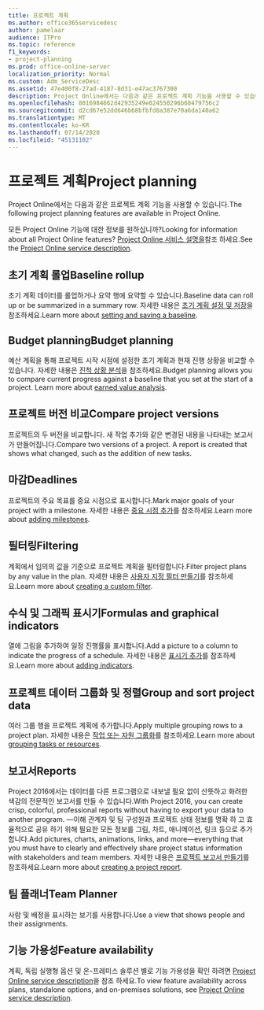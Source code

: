 ```yaml
---
title: 프로젝트 계획
ms.author: office365servicedesc
author: pamelaar
audience: ITPro
ms.topic: reference
f1_keywords:
- project-planning
ms.prod: office-online-server
localization_priority: Normal
ms.custom: Adm_ServiceDesc
ms.assetid: 47e400f8-27ad-4187-8d31-e47ac3767300
description: Project Online에서는 다음과 같은 프로젝트 계획 기능을 사용할 수 있습니다.
ms.openlocfilehash: 8016984662d42935249e024550296b68479756c2
ms.sourcegitcommit: d2cd67e52dd646b68bfbfd8a387e70a6da140a62
ms.translationtype: MT
ms.contentlocale: ko-KR
ms.lasthandoff: 07/14/2020
ms.locfileid: "45131102"
---
```

# <a name="project-planning"></a><span data-ttu-id="1c68e-103">프로젝트 계획</span><span class="sxs-lookup"><span data-stu-id="1c68e-103">Project planning</span></span>

<span data-ttu-id="1c68e-104">Project Online에서는 다음과 같은 프로젝트 계획 기능을 사용할 수 있습니다.</span><span class="sxs-lookup"><span data-stu-id="1c68e-104">The following project planning features are available in Project Online.</span></span>
  
<span data-ttu-id="1c68e-105">모든 Project Online 기능에 대한 정보를 원하십니까?</span><span class="sxs-lookup"><span data-stu-id="1c68e-105">Looking for information about all Project Online features?</span></span> <span data-ttu-id="1c68e-106">[Project Online 서비스 설명을](project-online-service-description.md)참조 하세요.</span><span class="sxs-lookup"><span data-stu-id="1c68e-106">See the [Project Online service description](project-online-service-description.md).</span></span>
  
## <a name="baseline-rollup"></a><span data-ttu-id="1c68e-107">초기 계획 롤업</span><span class="sxs-lookup"><span data-stu-id="1c68e-107">Baseline rollup</span></span>

<span data-ttu-id="1c68e-108">초기 계획 데이터를 롤업하거나 요약 행에 요약할 수 있습니다.</span><span class="sxs-lookup"><span data-stu-id="1c68e-108">Baseline data can roll up or be summarized in a summary row.</span></span> <span data-ttu-id="1c68e-109">자세한 내용은 [초기 계획 설정 및 저장](https://go.microsoft.com/fwlink/p/?LinkId=271346)을 참조하세요.</span><span class="sxs-lookup"><span data-stu-id="1c68e-109">Learn more about [setting and saving a baseline](https://go.microsoft.com/fwlink/p/?LinkId=271346).</span></span>
  
## <a name="budget-planning"></a><span data-ttu-id="1c68e-110">Budget planning</span><span class="sxs-lookup"><span data-stu-id="1c68e-110">Budget planning</span></span>

<span data-ttu-id="1c68e-p103">예산 계획을 통해 프로젝트 시작 시점에 설정한 초기 계획과 현재 진행 상황을 비교할 수 있습니다. 자세한 내용은 [진척 상황 분석](https://go.microsoft.com/fwlink/p/?LinkId=271336)을 참조하세요.</span><span class="sxs-lookup"><span data-stu-id="1c68e-p103">Budget planning allows you to compare current progress against a baseline that you set at the start of a project. Learn more about [earned value analysis](https://go.microsoft.com/fwlink/p/?LinkId=271336).</span></span>
  
## <a name="compare-project-versions"></a><span data-ttu-id="1c68e-113">프로젝트 버전 비교</span><span class="sxs-lookup"><span data-stu-id="1c68e-113">Compare project versions</span></span>

<span data-ttu-id="1c68e-p104">프로젝트의 두 버전을 비교합니다. 새 작업 추가와 같은 변경된 내용을 나타내는 보고서가 만들어집니다.</span><span class="sxs-lookup"><span data-stu-id="1c68e-p104">Compare two versions of a project. A report is created that shows what changed, such as the addition of new tasks.</span></span>
  
## <a name="deadlines"></a><span data-ttu-id="1c68e-116">마감</span><span class="sxs-lookup"><span data-stu-id="1c68e-116">Deadlines</span></span>

<span data-ttu-id="1c68e-117">프로젝트의 주요 목표를 중요 시점으로 표시합니다.</span><span class="sxs-lookup"><span data-stu-id="1c68e-117">Mark major goals of your project with a milestone.</span></span> <span data-ttu-id="1c68e-118">자세한 내용은 [중요 시점 추가](https://go.microsoft.com/fwlink/p/?LinkId=271339)를 참조하세요.</span><span class="sxs-lookup"><span data-stu-id="1c68e-118">Learn more about [adding milestones](https://go.microsoft.com/fwlink/p/?LinkId=271339).</span></span>
  
## <a name="filtering"></a><span data-ttu-id="1c68e-119">필터링</span><span class="sxs-lookup"><span data-stu-id="1c68e-119">Filtering</span></span>

<span data-ttu-id="1c68e-120">계획에서 임의의 값을 기준으로 프로젝트 계획을 필터링합니다.</span><span class="sxs-lookup"><span data-stu-id="1c68e-120">Filter project plans by any value in the plan.</span></span> <span data-ttu-id="1c68e-121">자세한 내용은 [사용자 지정 필터 만들기](https://go.microsoft.com/fwlink/p/?LinkId=271341)를 참조하세요.</span><span class="sxs-lookup"><span data-stu-id="1c68e-121">Learn more about [creating a custom filter](https://go.microsoft.com/fwlink/p/?LinkId=271341).</span></span>
  
## <a name="formulas-and-graphical-indicators"></a><span data-ttu-id="1c68e-122">수식 및 그래픽 표시기</span><span class="sxs-lookup"><span data-stu-id="1c68e-122">Formulas and graphical indicators</span></span>

<span data-ttu-id="1c68e-123">열에 그림을 추가하여 일정 진행률을 표시합니다.</span><span class="sxs-lookup"><span data-stu-id="1c68e-123">Add a picture to a column to indicate the progress of a schedule.</span></span> <span data-ttu-id="1c68e-124">자세한 내용은 [표시기 추가](https://go.microsoft.com/fwlink/p/?LinkId=271340)를 참조하세요.</span><span class="sxs-lookup"><span data-stu-id="1c68e-124">Learn more about [adding indicators](https://go.microsoft.com/fwlink/p/?LinkId=271340).</span></span>
  
## <a name="group-and-sort-project-data"></a><span data-ttu-id="1c68e-125">프로젝트 데이터 그룹화 및 정렬</span><span class="sxs-lookup"><span data-stu-id="1c68e-125">Group and sort project data</span></span>

<span data-ttu-id="1c68e-126">여러 그룹 행을 프로젝트 계획에 추가합니다.</span><span class="sxs-lookup"><span data-stu-id="1c68e-126">Apply multiple grouping rows to a project plan.</span></span> <span data-ttu-id="1c68e-127">자세한 내용은 [작업 또는 자원 그룹화](https://go.microsoft.com/fwlink/p/?LinkId=271326)를 참조하세요.</span><span class="sxs-lookup"><span data-stu-id="1c68e-127">Learn more about [grouping tasks or resources](https://go.microsoft.com/fwlink/p/?LinkId=271326).</span></span>
  
## <a name="reports"></a><span data-ttu-id="1c68e-128">보고서</span><span class="sxs-lookup"><span data-stu-id="1c68e-128">Reports</span></span>

<span data-ttu-id="1c68e-129">Project 2016에서는 데이터를 다른 프로그램으로 내보낼 필요 없이 산뜻하고 화려한 색감의 전문적인 보고서를 만들 수 있습니다.</span><span class="sxs-lookup"><span data-stu-id="1c68e-129">With Project 2016, you can create crisp, colorful, professional reports without having to export your data to another program.</span></span> <span data-ttu-id="1c68e-130">&mdash;이해 관계자 및 팀 구성원과 프로젝트 상태 정보를 명확 하 고 효율적으로 공유 하기 위해 필요한 모든 정보를 그림, 차트, 애니메이션, 링크 등으로 추가 합니다.</span><span class="sxs-lookup"><span data-stu-id="1c68e-130">Add pictures, charts, animations, links, and more&mdash;everything that you must have to clearly and effectively share project status information with stakeholders and team members.</span></span> <span data-ttu-id="1c68e-131">자세한 내용은 [프로젝트 보고서 만들기](https://go.microsoft.com/fwlink/p/?LinkId=271349)를 참조하세요.</span><span class="sxs-lookup"><span data-stu-id="1c68e-131">Learn more about [creating a project report](https://go.microsoft.com/fwlink/p/?LinkId=271349).</span></span>
  
## <a name="team-planner"></a><span data-ttu-id="1c68e-132">팀 플래너</span><span class="sxs-lookup"><span data-stu-id="1c68e-132">Team Planner</span></span>

<span data-ttu-id="1c68e-133">사람 및 배정을 표시하는 보기를 사용합니다.</span><span class="sxs-lookup"><span data-stu-id="1c68e-133">Use a view that shows people and their assignments.</span></span> 
  
## <a name="feature-availability"></a><span data-ttu-id="1c68e-134">기능 가용성</span><span class="sxs-lookup"><span data-stu-id="1c68e-134">Feature availability</span></span>

<span data-ttu-id="1c68e-135">계획, 독립 실행형 옵션 및 온-프레미스 솔루션 별로 기능 가용성을 확인 하려면 [Project Online service description](project-online-service-description.md)을 참조 하세요.</span><span class="sxs-lookup"><span data-stu-id="1c68e-135">To view feature availability across plans, standalone options, and on-premises solutions, see [Project Online service description](project-online-service-description.md).</span></span>
  